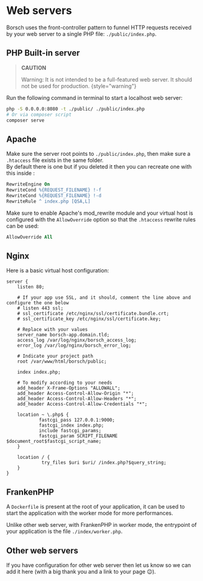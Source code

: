 # Web servers

Borsch uses the front-controller pattern to funnel HTTP requests received by your web server
to a single PHP file: `./public/index.php`.

## PHP Built-in server

> **CAUTION**
>
> Warning: It is not intended to be a full-featured web server. It should not be used for production.
{style="warning"}

Run the following command in terminal to start a localhost web server:

```bash
php -S 0.0.0.0:8080 -t ./public/ ./public/index.php
# Or via composer script
composer serve
```

## Apache

Make sure the server root points to `./public/index.php`, then make sure a `.htaccess` file
exists in the same folder.  
By default there is one but if you deleted it then you can recreate one with this inside :

```apache
RewriteEngine On
RewriteCond %{REQUEST_FILENAME} !-f
RewriteCond %{REQUEST_FILENAME} !-d
RewriteRule ^ index.php [QSA,L]
```

Make sure to enable Apache's mod_rewrite module and your virtual host is configured with the
`AllowOverride` option so that the `.htaccess` rewrite rules can be used:

```apache
AllowOverride All
```

## Nginx

Here is a basic virtual host configuration:

```nginx
server {
    listen 80;

    # If your app use SSL, and it should, comment the line above and configure the one below
    # listen 443 ssl;
    # ssl_certificate /etc/nginx/ssl/certificate.bundle.crt;
    # ssl_certificate_key /etc/nginx/ssl/certificate.key;

    # Replace with your values
    server_name borsch-app.domain.tld;
    access_log /var/log/nginx/borsch_access_log;
    error_log /var/log/nginx/borsch_error_log;

    # Indicate your project path
    root /var/www/html/borsch/public;

    index index.php;

    # To modify according to your needs
    add_header X-Frame-Options "ALLOWALL";
    add_header Access-Control-Allow-Origin "*";
    add_header Access-Control-Allow-Headers "*";
    add_header Access-Control-Allow-Credentials "*";

    location ~ \.php$ {
            fastcgi_pass 127.0.0.1:9000;
            fastcgi_index index.php;
            include fastcgi_params;
            fastcgi_param SCRIPT_FILENAME $document_root$fastcgi_script_name;
    }

    location / {
             try_files $uri $uri/ /index.php?$query_string;
    }
}
```

## FrankenPHP

A `Dockerfile` is present at the root of your application, it can be used to start the application
with the worker mode for more performances.

Unlike other web server, with FrankenPHP in worker mode, the entrypoint of your application is the
file `./index/worker.php`.

## Other web servers

If you have configuration for other web server then let us know so we can add it here
(with a big thank you and a link to your page 😉).
